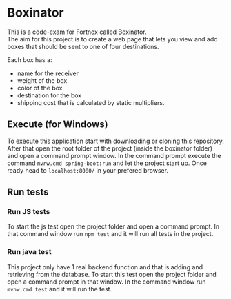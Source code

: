 # Boxinator
This is a code-exam for Fortnox called Boxinator.  
The aim for this project is to create a web page that lets you
view and add boxes that should be sent to one of four destinations. 

Each box has a:

* name for the receiver
* weight of the box
* color of the box
* destination for the box
* shipping cost that is calculated by static multipliers.

## Execute (for Windows)
To execute this application start with downloading or cloning this repository. After that open the root folder of the project (inside the boxinator folder) and open a command prompt window. In the command prompt execute the command ``mvnw.cmd spring-boot:run`` and let the project start up. Once ready head to ``localhost:8080/`` in your prefered browser.

## Run tests

### Run JS tests
To start the js test open the project folder and open a command prompt. In that command window run ``npm test`` and it will run all tests in the project.

### Run java test
This project only have 1 real backend function and that is adding and retrieving from the database. To start this test open the project folder and open a command prompt in that window. In the command window run ``mvnw.cmd test`` and it will run the test.
